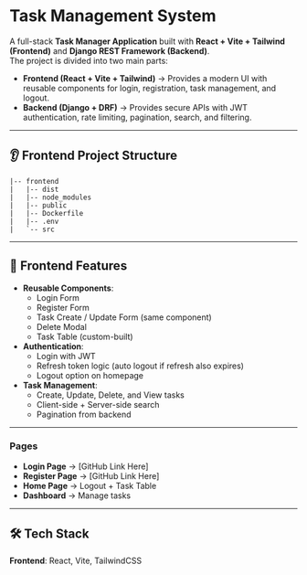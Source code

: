 # Task Management System

A full-stack **Task Manager Application** built with **React + Vite + Tailwind (Frontend)** and **Django REST Framework (Backend)**.\
The project is divided into two main parts:

- **Frontend (React + Vite + Tailwind)** → Provides a modern UI with reusable components for login, registration, task management, and logout.
- **Backend (Django + DRF)** → Provides secure APIs with JWT authentication, rate limiting, pagination, search, and filtering.

---

## 👂 Frontend Project Structure

```
|-- frontend
|   |-- dist
|   |-- node_modules
|   |-- public
|   |-- Dockerfile
|   |-- .env
|   `-- src
```

---

## 🎨 Frontend Features

- **Reusable Components**:
  - Login Form
  - Register Form
  - Task Create / Update Form (same component)
  - Delete Modal
  - Task Table (custom-built)
- **Authentication**:
  - Login with JWT
  - Refresh token logic (auto logout if refresh also expires)
  - Logout option on homepage
- **Task Management**:
  - Create, Update, Delete, and View tasks
  - Client-side + Server-side search
  - Pagination from backend

---

### Pages

- **Login Page** → [GitHub Link Here]
- **Register Page** → [GitHub Link Here]
- **Home Page** → Logout + Task Table
- **Dashboard** → Manage tasks

---

## 🛠️ Tech Stack

**Frontend**: React, Vite, TailwindCSS

